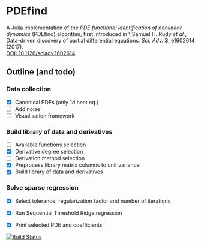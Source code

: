 # PDEfind

A Julia implementation of the *PDE functional identification of nonlinear dynamics* (PDEfind) algorithm, first introduced in \\
Samuel H. Rudy *et al.*,  
Data-driven discovery of partial differential equations.
*Sci. Adv.* **3**, e1602614 (2017).  
[DOI: 10.1126/sciadv.1602614](https://doi.org/10.1126/sciadv.1602614)
 
## Outline (and todo)

### Data collection
- [x] Canonical PDEs (only 1d heat eq.)
- [ ] Add noise
- [ ] Visualisation framework

### Build library of data and derivatives
- [ ] Available functions selection
- [x] Derivative degree selection
- [ ] Derivation method selection
- [x] Preprocess library matrix columns to unit variance
- [x] Build library of data and derivatives

### Solve sparse regression
- [x] Select tolerance, regularization factor and number of iterations
- [x] Run Sequential Threshold Ridge regression
- [x] Print selected PDE and coefficients


[![Build Status](https://github.com/dknatan/PDEfind.jl/actions/workflows/CI.yml/badge.svg?branch=main)](https://github.com/dknatan/PDEfind.jl/actions/workflows/CI.yml?query=branch%3Amain)
